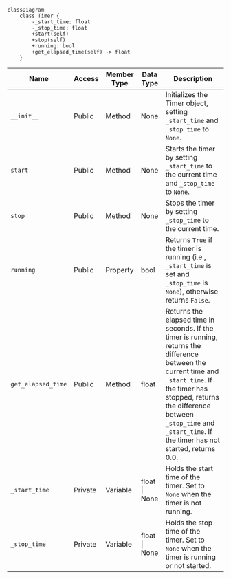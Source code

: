 ```mermaid
classDiagram
    class Timer {
        -_start_time: float
        -_stop_time: float
        +start(self)
        +stop(self)
        +running: bool
        +get_elapsed_time(self) -> float
    }
```

| Name             | Access | Member Type | Data Type | Description                                                                                                                           |
|------------------|--------|-------------|-----------|---------------------------------------------------------------------------------------------------------------------------------------|
| `__init__`       | Public | Method      | None      | Initializes the Timer object, setting `_start_time` and `_stop_time` to `None`.                                                       |
| `start`          | Public | Method      | None      | Starts the timer by setting `_start_time` to the current time and `_stop_time` to `None`.                                             |
| `stop`           | Public | Method      | None      | Stops the timer by setting `_stop_time` to the current time.                                                                          |
| `running`        | Public | Property    | bool      | Returns `True` if the timer is running (i.e., `_start_time` is set and `_stop_time` is `None`), otherwise returns `False`.            |
| `get_elapsed_time`| Public| Method      | float     | Returns the elapsed time in seconds. If the timer is running, returns the difference between the current time and `_start_time`. If the timer has stopped, returns the difference between `_stop_time` and `_start_time`. If the timer has not started, returns 0.0.|
| `_start_time`    | Private| Variable    | float \| None | Holds the start time of the timer. Set to `None` when the timer is not running.                                                       |
| `_stop_time`     | Private| Variable    | float \| None | Holds the stop time of the timer. Set to `None` when the timer is running or not started.                                             |

